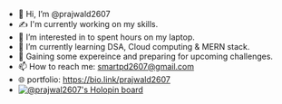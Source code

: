 - 👋 Hi, I’m @prajwald2607
- ✍️ I'm currently working on my skills.
- 👀 I’m interested in to spent hours on my laptop.
- 🌱 I’m currently learning DSA, Cloud computing & MERN stack.
- 💞️ Gaining some expereince and preparing for upcoming challenges.
- 📫 How to reach me: smartpd2607@gmail.com 
- 🌐 portfolio: https://bio.link/prajwald2607
- [![@prajwal2607's Holopin board](https://holopin.me/prajwal2607)](https://holopin.io/@prajwal2607)

<!---
prajwald2607/prajwald2607 is a ✨ special ✨ repository because its `README.md` (this file) appears on your GitHub profile.
You can click the Preview link to take a look at your changes.
--->
